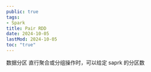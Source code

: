 ```yaml
---
public: true
tags:
- Spark
title: Pair RDD
date: 2024-10-05
lastMod: 2024-10-05
toc: "true"
---
```


数据分区
直行聚合或分组操作时，可以给定 saprk 的分区数